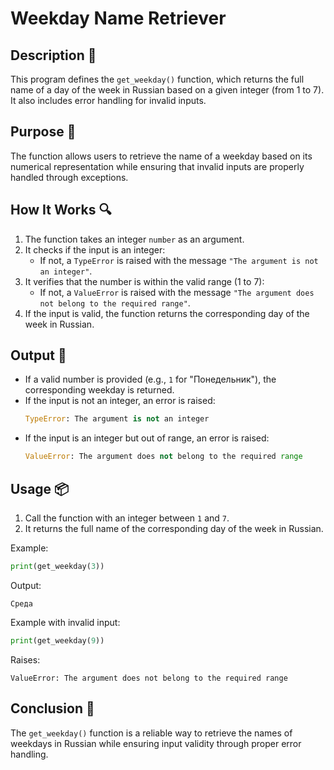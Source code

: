 # Weekday Name Retriever

## Description 📝

This program defines the `get_weekday()` function, which returns the full name of a day of the week in Russian based on a given integer (from 1 to 7). It also includes error handling for invalid inputs.

## Purpose 🎯

The function allows users to retrieve the name of a weekday based on its numerical representation while ensuring that invalid inputs are properly handled through exceptions.

## How It Works 🔍

1. The function takes an integer `number` as an argument.
2. It checks if the input is an integer:
    - If not, a `TypeError` is raised with the message `"The argument is not an integer"`.
3. It verifies that the number is within the valid range (1 to 7):
    - If not, a `ValueError` is raised with the message `"The argument does not belong to the required range"`.
4. If the input is valid, the function returns the corresponding day of the week in Russian.

## Output 📜

-   If a valid number is provided (e.g., `1` for "Понедельник"), the corresponding weekday is returned.
-   If the input is not an integer, an error is raised:
    ```python
    TypeError: The argument is not an integer
    ```
-   If the input is an integer but out of range, an error is raised:
    ```python
    ValueError: The argument does not belong to the required range
    ```

## Usage 📦

1. Call the function with an integer between `1` and `7`.
2. It returns the full name of the corresponding day of the week in Russian.

Example:

```python
print(get_weekday(3))
```

Output:

```text
Среда
```

Example with invalid input:

```python
print(get_weekday(9))
```

Raises:

```text
ValueError: The argument does not belong to the required range
```

## Conclusion 🚀

The `get_weekday()` function is a reliable way to retrieve the names of weekdays in Russian while ensuring input validity through proper error handling.
